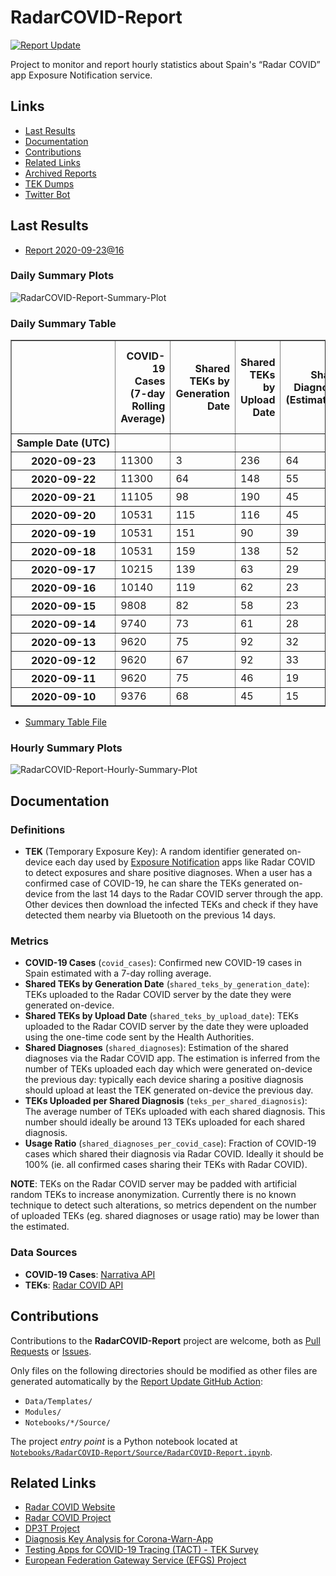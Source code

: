 # RadarCOVID-Report

[![Report Update](https://github.com/pvieito/RadarCOVID-Report/workflows/Report%20Update/badge.svg?event=schedule)](https://github.com/pvieito/RadarCOVID-Report/blob/master/RadarCOVID-Report.ipynb)

Project to monitor and report hourly statistics about Spain's “Radar COVID” app Exposure Notification service.

## Links

- [Last Results](#last-results)
- [Documentation](#documentation)
- [Contributions](#contributions)
- [Related Links](#related-links)
- [Archived Reports](https://github.com/pvieito/RadarCOVID-Report/tree/master/Notebooks/RadarCOVID-Report)
- [TEK Dumps](https://github.com/pvieito/RadarCOVID-Report/tree/master/Data/TEKs)
- [Twitter Bot](https://twitter.com/radarcovidstats)

## Last Results

- [Report 2020-09-23@16](https://github.com/pvieito/RadarCOVID-Report/blob/master/Notebooks/RadarCOVID-Report/Hourly/RadarCOVID-Report-2020-09-23@16.ipynb)

### Daily Summary Plots

![RadarCOVID-Report-Summary-Plot](https://github.com/pvieito/RadarCOVID-Report/raw/master/Data/Resources/Current/RadarCOVID-Report-Summary-Plots.png)

### Daily Summary Table

<table border="1" class="dataframe">
  <thead>
    <tr style="text-align: right;">
      <th></th>
      <th>COVID-19 Cases (7-day Rolling Average)</th>
      <th>Shared TEKs by Generation Date</th>
      <th>Shared TEKs by Upload Date</th>
      <th>Shared Diagnoses (Estimation)</th>
      <th>TEKs Uploaded per Shared Diagnosis</th>
      <th>Usage Ratio (Fraction of Cases Which Shared Diagnosis)</th>
    </tr>
    <tr>
      <th>Sample Date (UTC)</th>
      <th></th>
      <th></th>
      <th></th>
      <th></th>
      <th></th>
      <th></th>
    </tr>
  </thead>
  <tbody>
    <tr>
      <th>2020-09-23</th>
      <td>11300</td>
      <td>3</td>
      <td>236</td>
      <td>64</td>
      <td>3.69</td>
      <td>0.57%</td>
    </tr>
    <tr>
      <th>2020-09-22</th>
      <td>11300</td>
      <td>64</td>
      <td>148</td>
      <td>55</td>
      <td>2.69</td>
      <td>0.49%</td>
    </tr>
    <tr>
      <th>2020-09-21</th>
      <td>11105</td>
      <td>98</td>
      <td>190</td>
      <td>45</td>
      <td>4.22</td>
      <td>0.41%</td>
    </tr>
    <tr>
      <th>2020-09-20</th>
      <td>10531</td>
      <td>115</td>
      <td>116</td>
      <td>45</td>
      <td>2.58</td>
      <td>0.43%</td>
    </tr>
    <tr>
      <th>2020-09-19</th>
      <td>10531</td>
      <td>151</td>
      <td>90</td>
      <td>39</td>
      <td>2.31</td>
      <td>0.37%</td>
    </tr>
    <tr>
      <th>2020-09-18</th>
      <td>10531</td>
      <td>159</td>
      <td>138</td>
      <td>52</td>
      <td>2.65</td>
      <td>0.49%</td>
    </tr>
    <tr>
      <th>2020-09-17</th>
      <td>10215</td>
      <td>139</td>
      <td>63</td>
      <td>29</td>
      <td>2.17</td>
      <td>0.28%</td>
    </tr>
    <tr>
      <th>2020-09-16</th>
      <td>10140</td>
      <td>119</td>
      <td>62</td>
      <td>23</td>
      <td>2.70</td>
      <td>0.23%</td>
    </tr>
    <tr>
      <th>2020-09-15</th>
      <td>9808</td>
      <td>82</td>
      <td>58</td>
      <td>23</td>
      <td>2.52</td>
      <td>0.23%</td>
    </tr>
    <tr>
      <th>2020-09-14</th>
      <td>9740</td>
      <td>73</td>
      <td>61</td>
      <td>28</td>
      <td>2.18</td>
      <td>0.29%</td>
    </tr>
    <tr>
      <th>2020-09-13</th>
      <td>9620</td>
      <td>75</td>
      <td>92</td>
      <td>32</td>
      <td>2.88</td>
      <td>0.33%</td>
    </tr>
    <tr>
      <th>2020-09-12</th>
      <td>9620</td>
      <td>67</td>
      <td>92</td>
      <td>33</td>
      <td>2.79</td>
      <td>0.34%</td>
    </tr>
    <tr>
      <th>2020-09-11</th>
      <td>9620</td>
      <td>75</td>
      <td>46</td>
      <td>19</td>
      <td>2.42</td>
      <td>0.20%</td>
    </tr>
    <tr>
      <th>2020-09-10</th>
      <td>9376</td>
      <td>68</td>
      <td>45</td>
      <td>15</td>
      <td>3.00</td>
      <td>0.16%</td>
    </tr>
  </tbody>
</table>

- [Summary Table File](https://github.com/pvieito/RadarCOVID-Report/blob/master/Data/Resources/Current/RadarCOVID-Report-Summary-Table.csv)

### Hourly Summary Plots

![RadarCOVID-Report-Hourly-Summary-Plot](https://github.com/pvieito/RadarCOVID-Report/raw/master/Data/Resources/Current/RadarCOVID-Report-Hourly-Summary-Plots.png)

## Documentation

### Definitions

- **TEK** (Temporary Exposure Key): A random identifier generated on-device each day used by [Exposure Notification](https://developer.apple.com/documentation/exposurenotification) apps like Radar COVID to detect exposures and share positive diagnoses. When a user has a confirmed case of COVID-19, he can share the TEKs generated on-device from the last 14 days to the Radar COVID server through the app. Other devices then download the infected TEKs and check if they have detected them nearby via Bluetooth on the previous 14 days.

### Metrics

- **COVID-19 Cases** (`covid_cases`): Confirmed new COVID-19 cases in Spain estimated with a 7-day rolling average.
- **Shared TEKs by Generation Date** (`shared_teks_by_generation_date`): TEKs uploaded to the Radar COVID server by the date they were generated on-device.
- **Shared TEKs by Upload Date** (`shared_teks_by_upload_date`): TEKs uploaded to the Radar COVID server by the date they were uploaded using the one-time code sent by the Health Authorities.
- **Shared Diagnoses** (`shared_diagnoses`): Estimation of the shared diagnoses via the Radar COVID app. The estimation is inferred from the number of TEKs uploaded each day which were generated on-device the previous day: typically each device sharing a positive diagnosis should upload at least the TEK generated on-device the previous day.
- **TEKs Uploaded per Shared Diagnosis** (`teks_per_shared_diagnosis`): The average number of TEKs uploaded with each shared diagnosis. This number should ideally be around 13 TEKs uploaded for each shared diagnosis.
- **Usage Ratio** (`shared_diagnoses_per_covid_case`): Fraction of COVID-19 cases which shared their diagnosis via Radar COVID. Ideally it should be 100% (ie. all confirmed cases sharing their TEKs with Radar COVID). 

**NOTE**: TEKs on the Radar COVID server may be padded with artificial random TEKs to increase anonymization. Currently there is no known technique to detect such alterations, so metrics dependent on the number of uploaded TEKs (eg. shared diagnoses or usage ratio) may be lower than the estimated.

### Data Sources

- **COVID-19 Cases**: [Narrativa API](https://covid19tracking.narrativa.com)
- **TEKs**: [Radar COVID API](https://radarcovid.gob.es/)

## Contributions

Contributions to the **RadarCOVID-Report** project are welcome, both as [Pull Requests](https://github.com/pvieito/RadarCOVID-Report/pulls) or [Issues](https://github.com/pvieito/RadarCOVID-Report/issues).

Only files on the following directories should be modified as other files are generated automatically by the [Report Update GitHub Action](https://github.com/pvieito/RadarCOVID-Report/blob/master/.github/workflows/report-update.yml):

- `Data/Templates/`
- `Modules/`
- `Notebooks/*/Source/`

The project _entry point_ is a Python notebook located at [`Notebooks/RadarCOVID-Report/Source/RadarCOVID-Report.ipynb`](https://github.com/pvieito/RadarCOVID-Report/blob/master/Notebooks/RadarCOVID-Report/Source/RadarCOVID-Report.ipynb).

## Related Links

- [Radar COVID Website](https://radarcovid.gob.es/)
- [Radar COVID Project](https://github.com/RadarCOVID)
- [DP3T Project](https://github.com/DP-3T)
- [Diagnosis Key Analysis for Corona-Warn-App](https://github.com/micb25/dka/blob/master/README.en.md)
- [Testing Apps for COVID-19 Tracing (TACT) - TEK Survey](https://down.dsg.cs.tcd.ie/tact/tek-counts/)
- [European Federation Gateway Service (EFGS) Project](https://github.com/eu-federation-gateway-service/efgs-federation-gateway)
